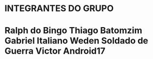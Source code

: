 <h1>INTEGRANTES DO GRUPO<h1/>
  
  
  <lu>Ralph do Bingo<lu/>
      <lu>Thiago Batomzim<lu/>
          <lu>Gabriel Italiano<lu/>
              <lu>Weden Soldado de Guerra<lu/>
                  <lu>Victor Android17<lu/>
                    


